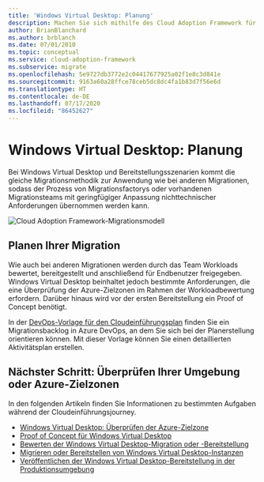 ```yaml
---
title: 'Windows Virtual Desktop: Planung'
description: Machen Sie sich mithilfe des Cloud Adoption Framework für Azure mit den bewährten Methoden für die Virtual Desktop-Migration vertraut, um die Komplexität zu verringern und den Migrationsprozess zu standardisieren.
author: BrianBlanchard
ms.author: brblanch
ms.date: 07/01/2010
ms.topic: conceptual
ms.service: cloud-adoption-framework
ms.subservice: migrate
ms.openlocfilehash: 5e9727db3772e2c04417677925a02f1e8c3d841e
ms.sourcegitcommit: 9163a60a28ffce78ceb5dc8dc4fa1b83d7f56e6d
ms.translationtype: HT
ms.contentlocale: de-DE
ms.lasthandoff: 07/17/2020
ms.locfileid: "86452627"
---
```

# <a name="windows-virtual-desktop-planning"></a>Windows Virtual Desktop: Planung

Bei Windows Virtual Desktop und Bereitstellungsszenarien kommt die gleiche Migrationsmethodik zur Anwendung wie bei anderen Migrationen, sodass der Prozess von Migrationsfactorys oder vorhandenen Migrationsteams mit geringfügiger Anpassung nichttechnischer Anforderungen übernommen werden kann.

![Cloud Adoption Framework-Migrationsmodell](../../_images/migrate/methodology.png)

## <a name="plan-your-migration"></a>Planen Ihrer Migration

Wie auch bei anderen Migrationen werden durch das Team Workloads bewertet, bereitgestellt und anschließend für Endbenutzer freigegeben. Windows Virtual Desktop beinhaltet jedoch bestimmte Anforderungen, die eine Überprüfung der Azure-Zielzonen im Rahmen der Workloadbewertung erfordern. Darüber hinaus wird vor der ersten Bereitstellung ein Proof of Concept benötigt.

In der [DevOps-Vorlage für den Cloudeinführungsplan](../../plan/template.md) finden Sie ein Migrationsbacklog in Azure DevOps, an dem Sie sich bei der Planerstellung orientieren können. Mit dieser Vorlage können Sie einen detaillierten Aktivitätsplan erstellen.

## <a name="next-step-review-your-environment-or-azure-landing-zones"></a>Nächster Schritt: Überprüfen Ihrer Umgebung oder Azure-Zielzonen

In den folgenden Artikeln finden Sie Informationen zu bestimmten Aufgaben während der Cloudeinführungsjourney.

- [Windows Virtual Desktop: Überprüfen der Azure-Zielzone](./ready.md)
- [Proof of Concept für Windows Virtual Desktop](./proof-of-concept.md)
- [Bewerten der Windows Virtual Desktop-Migration oder -Bereitstellung](./migrate-assess.md)
- [Migrieren oder Bereitstellen von Windows Virtual Desktop-Instanzen](./migrate-deploy.md)
- [Veröffentlichen der Windows Virtual Desktop-Bereitstellung in der Produktionsumgebung](./migrate-release.md)
